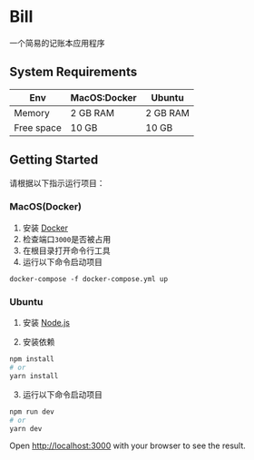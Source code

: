 # Bill

一个简易的记账本应用程序

## System Requirements

|Env| MacOS:Docker | Ubuntu |
| ------ | ------ |------ |
|Memory|2 GB RAM|2 GB RAM|
|Free space|10 GB|10 GB|

## Getting Started

请根据以下指示运行项目：

### MacOS(Docker)

1. 安装 [Docker](https://docs.docker.com/get-docker/)
2. 检查端口`3000`是否被占用
3. 在根目录打开命令行工具
4. 运行以下命令启动项目
```shell
docker-compose -f docker-compose.yml up
```

### Ubuntu

1. 安装 [Node.js](https://nodejs.org/en/download/)

2. 安装依赖

```bash
npm install
# or
yarn install
```
3. 运行以下命令启动项目

```bash
npm run dev
# or
yarn dev
```

Open [http://localhost:3000](http://localhost:3000) with your browser to see the result.

